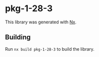 # pkg-1-28-3

This library was generated with [Nx](https://nx.dev).

## Building

Run `nx build pkg-1-28-3` to build the library.
